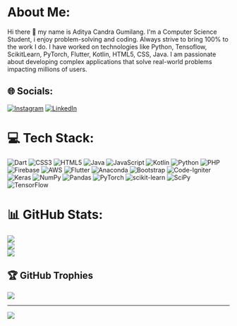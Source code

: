 # About Me:
Hi there 👋 my name is Aditya Candra Gumilang. I'm a Computer Science Student, i enjoy problem-solving and coding. Always strive to bring 100% to the work I do. I have worked on technologies like Python, Tensoflow, ScikitLearn, PyTorch, Flutter, Kotlin, HTML5, CSS, Java. I am passionate about developing complex applications that solve real-world problems impacting millions of users.


## 🌐 Socials:
[![Instagram](https://img.shields.io/badge/Instagram-%23E4405F.svg?logo=Instagram&logoColor=white)](https://instagram.com/aditya_candra_gumilang) [![LinkedIn](https://img.shields.io/badge/LinkedIn-%230077B5.svg?logo=linkedin&logoColor=white)](https://linkedin.com/in/aditya-candra-gumilang) 

# 💻 Tech Stack:
![Dart](https://img.shields.io/badge/dart-%230175C2.svg?style=plastic&logo=dart&logoColor=white) ![CSS3](https://img.shields.io/badge/css3-%231572B6.svg?style=plastic&logo=css3&logoColor=white) ![HTML5](https://img.shields.io/badge/html5-%23E34F26.svg?style=plastic&logo=html5&logoColor=white) ![Java](https://img.shields.io/badge/java-%23ED8B00.svg?style=plastic&logo=java&logoColor=white) ![JavaScript](https://img.shields.io/badge/javascript-%23323330.svg?style=plastic&logo=javascript&logoColor=%23F7DF1E) ![Kotlin](https://img.shields.io/badge/kotlin-%230095D5.svg?style=plastic&logo=kotlin&logoColor=white) ![Python](https://img.shields.io/badge/python-3670A0?style=plastic&logo=python&logoColor=ffdd54) ![PHP](https://img.shields.io/badge/php-%23777BB4.svg?style=plastic&logo=php&logoColor=white) ![Firebase](https://img.shields.io/badge/firebase-%23039BE5.svg?style=plastic&logo=firebase) ![AWS](https://img.shields.io/badge/AWS-%23FF9900.svg?style=plastic&logo=amazon-aws&logoColor=white) ![Flutter](https://img.shields.io/badge/Flutter-%2302569B.svg?style=plastic&logo=Flutter&logoColor=white) ![Anaconda](https://img.shields.io/badge/Anaconda-%2344A833.svg?style=plastic&logo=anaconda&logoColor=white) ![Bootstrap](https://img.shields.io/badge/bootstrap-%23563D7C.svg?style=plastic&logo=bootstrap&logoColor=white) ![Code-Igniter](https://img.shields.io/badge/CodeIgniter-%23EF4223.svg?style=plastic&logo=codeIgniter&logoColor=white) ![Keras](https://img.shields.io/badge/Keras-%23D00000.svg?style=plastic&logo=Keras&logoColor=white) ![NumPy](https://img.shields.io/badge/numpy-%23013243.svg?style=plastic&logo=numpy&logoColor=white) ![Pandas](https://img.shields.io/badge/pandas-%23150458.svg?style=plastic&logo=pandas&logoColor=white) ![PyTorch](https://img.shields.io/badge/PyTorch-%23EE4C2C.svg?style=plastic&logo=PyTorch&logoColor=white) ![scikit-learn](https://img.shields.io/badge/scikit--learn-%23F7931E.svg?style=plastic&logo=scikit-learn&logoColor=white) ![SciPy](https://img.shields.io/badge/SciPy-%230C55A5.svg?style=plastic&logo=scipy&logoColor=%white) ![TensorFlow](https://img.shields.io/badge/TensorFlow-%23FF6F00.svg?style=plastic&logo=TensorFlow&logoColor=white)
# 📊 GitHub Stats:
![](https://github-readme-stats.vercel.app/api?username=Aditya1614&theme=radical&hide_border=false&include_all_commits=false&count_private=false)<br/>
![](https://github-readme-streak-stats.herokuapp.com/?user=Aditya1614&theme=radical&hide_border=false)<br/>
![](https://github-readme-stats.vercel.app/api/top-langs/?username=Aditya1614&theme=radical&hide_border=false&include_all_commits=false&count_private=false&layout=compact)

## 🏆 GitHub Trophies
![](https://github-profile-trophy.vercel.app/?username=Aditya1614&theme=radical&no-frame=false&no-bg=true&margin-w=4)

---
[![](https://visitcount.itsvg.in/api?id=Aditya1614&icon=0&color=1)](https://visitcount.itsvg.in)
